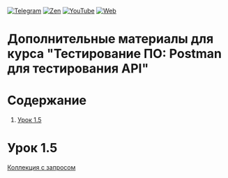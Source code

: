 [![Telegram](https://img.shields.io/badge/Telegram-%40qa_w_a_y-blue)](https://t.me/qa_w_a_y)
[![Zen](https://img.shields.io/badge/Zen-%40qa_way-blue)](http://zen.yandex.ru/id/6162d135054b1e64ab5003b5)
[![YouTube](https://img.shields.io/badge/YouTube-%40qaway_auto-blue)](https://youtube.com/c/QAWayAuto)
[![Web](https://img.shields.io/badge/Web-%40qaway.ru-blue)](http://qaway.ru/)

# Дополнительные материалы для курса "Тестирование ПО: Postman для тестирования API"

# Содержание
1. [Урок 1.5](#lesson_1_5)

# Урок 1.5 <a name="lesson_1_5"></a>
<a href="https://raw.githubusercontent.com/qaway/postman/blob/main/lessons/lesson_1_5/Lesson_1_5.postman_collection">Коллекция с запросом</a>

